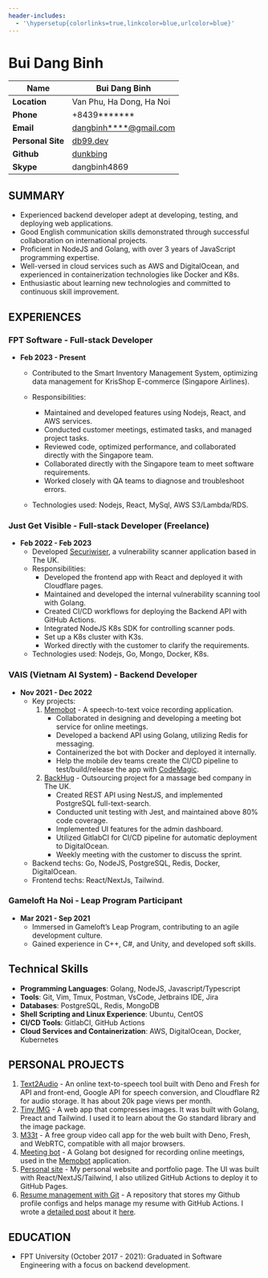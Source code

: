 ```yaml
---
header-includes:
  - '\hypersetup{colorlinks=true,linkcolor=blue,urlcolor=blue}'
---
```


# Bui Dang Binh

| **Name**          | Bui Dang Binh                                   |
| ------------------| ----------------------------------------------- |
| **Location**      | Van Phu, Ha Dong, Ha Noi                        |
| **Phone**         | +8439*******                                    |
| **Email**         | <dangbinh****@gmail.com>                        |
| **Personal Site** | [db99.dev](https://db99.dev)                    |
| **Github**        | [dunkbing](https://github.com/dunkbing)         |
| **Skype**         | dangbinh4869                                    |

## SUMMARY

- Experienced backend developer adept at developing, testing, and deploying web applications.
- Good English communication skills demonstrated through successful collaboration on international projects.
- Proficient in NodeJS and Golang, with over 3 years of JavaScript programming expertise.
- Well-versed in cloud services such as AWS and DigitalOcean, and experienced in containerization technologies like Docker and K8s.
- Enthusiastic about learning new technologies and committed to continuous skill improvement.

## EXPERIENCES

### FPT Software - Full-stack Developer

- **Feb 2023 - Present**
  - Contributed to the Smart Inventory Management System, optimizing data management for KrisShop E-commerce (Singapore Airlines).
  - Responsibilities:
    - Maintained and developed features using Nodejs, React, and AWS services.
    - Conducted customer meetings, estimated tasks, and managed project tasks.
    - Reviewed code, optimized performance, and collaborated directly with the Singapore team.
    - Collaborated directly with the Singapore team to meet software requirements.
    - Worked closely with QA teams to diagnose and troubleshoot errors.

  - Technologies used: Nodejs, React, MySql, AWS S3/Lambda/RDS.

### Just Get Visible - Full-stack Developer (Freelance)

- **Feb 2022 - Feb 2023**
  - Developed [Securiwiser](https://www.securiwiser.com/), a vulnerability scanner application based in The UK.
  - Responsibilities:
    - Developed the frontend app with React and deployed it with Cloudflare pages.
    - Maintained and developed the internal vulnerability scanning tool with Golang.
    - Created CI/CD workflows for deploying the Backend API with GitHub Actions.
    - Integrated NodeJS K8s SDK for controlling scanner pods.
    - Set up a K8s cluster with K3s.
    - Worked directly with the customer to clarify the requirements.
  - Technologies used: Nodejs, Go, Mongo, Docker, K8s.

### VAIS (Vietnam AI System) - Backend Developer

- **Nov 2021 - Dec 2022**
  - Key projects:
    1. [Memobot](https://memobot.io/) - A speech-to-text voice recording application.
       - Collaborated in designing and developing a meeting bot service for online meetings.
       - Developed a backend API using Golang, utilizing Redis for messaging.
       - Containerized the bot with Docker and deployed it internally.
       - Help the mobile dev teams create the CI/CD pipeline to test/build/release the app with [CodeMagic](https://codemagic.io/).
    2. [BackHug](https://mybackhug.com) - Outsourcing project for a massage bed company in The UK.
       - Created REST API using NestJS, and implemented PostgreSQL full-text-search.
       - Conducted unit testing with Jest, and maintained above 80% code coverage.
       - Implemented UI features for the admin dashboard.
       - Utilized GitlabCI for CI/CD pipeline for automatic deployment to DigitalOcean.
       - Weekly meeting with the customer to discuss the sprint.
  - Backend techs: Go, NodeJS, PostgreSQL, Redis, Docker, DigitalOcean.
  - Frontend techs: React/NextJs, Tailwind.

### Gameloft Ha Noi - Leap Program Participant

- **Mar 2021 - Sep 2021**
  - Immersed in Gameloft’s Leap Program, contributing to an agile development culture.
  - Gained experience in C++, C#, and Unity, and developed soft skills.

## Technical Skills

- **Programming Languages**: Golang, NodeJS, Javascript/Typescript
- **Tools**: Git, Vim, Tmux, Postman, VsCode, Jetbrains IDE, Jira
- **Databases**: PostgreSQL, Redis, MongoDB
- **Shell Scripting and Linux Experience**: Ubuntu, CentOS
- **CI/CD Tools**: GitlabCI, GitHub Actions
- **Cloud Services and Containerization**: AWS, DigitalOcean, Docker, Kubernetes

## PERSONAL PROJECTS

1. [Text2Audio](https://text2audio.cc) - An online text-to-speech tool built with Deno and Fresh for API and front-end, Google API for speech conversion, and Cloudflare R2 for audio storage. It has about 20k page views per month.
2. [Tiny IMG](https://tinyimg.cc) - A web app that compresses images. It was built with Golang, Preact and Tailwind. I used it to learn about the Go standard library and the image package.
3. [M33t](https://m33t.deno.dev) - A free group video call app for the web built with Deno, Fresh, and WebRTC, compatible with all major browsers.
4. [Meeting bot](https://github.com/dunkbing/meeting-bot) - A Golang bot designed for recording online meetings, used in the [Memobot](https://memobot.io/) application.
5. [Personal site](https://dunkbing.github.io) - My personal website and portfolio page. The UI was built with React/NextJS/Tailwind, I also utilized GitHub Actions to deploy it to GitHub Pages.
6. [Resume management with Git](https://github.com/dunkbing/dunkbing) - A repository that stores my Github profile configs and helps manage my resume with GitHub Actions. I wrote a [detailed post](https://dev.to/dunkbing/managing-my-resume-with-git-a-version-control-approach-7hk) about it [here](https://dev.to/dunkbing/managing-my-resume-with-git-a-version-control-approach-7hk).

## EDUCATION

- FPT University (October 2017 - 2021): Graduated in Software Engineering with a focus on backend development.

